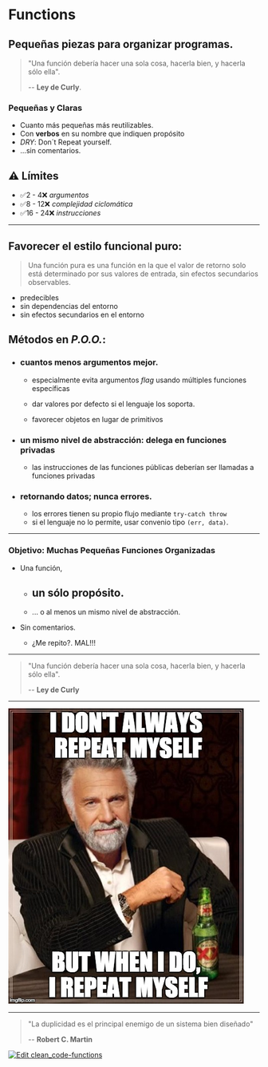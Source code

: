 # Functions

## Pequeñas piezas para organizar programas.

> "Una función debería hacer una sola cosa, hacerla bien, y hacerla sólo ella".
>
> -- **Ley de Curly**.

### Pequeñas y Claras

- Cuanto más pequeñas más reutilizables.
- Con **verbos** en su nombre que indiquen propósito
- _DRY_: Don´t Repeat yourself.
- ...sin comentarios.



## ⚠️ Límites

- ✅2  -  4❌ _argumentos_
- ✅8  - 12❌ _complejidad ciclomática_
- ✅16 - 24❌ _instrucciones_

---

## Favorecer el estilo funcional puro:

> Una función pura es una función en la que el valor de retorno solo está determinado por sus valores de entrada, sin efectos secundarios observables.

- predecibles
- sin dependencias del entorno
- sin efectos secundarios en el entorno

## Métodos en _P.O.O._:

- ### cuantos menos argumentos mejor.

    - especialmente evita argumentos _flag_ usando múltiples funciones específicas

    - dar valores por defecto si el lenguaje los soporta.

    - favorecer objetos en lugar de primitivos

- ### un mismo nivel de abstracción: delega en funciones privadas

    - las instrucciones de las funciones públicas deberían ser llamadas a funciones privadas

- ### retornando datos; nunca errores.

    - los errores tienen su propio flujo mediante `try-catch throw`
    - si el lenguaje no lo permite, usar convenio tipo `(err, data)`.
---

### Objetivo: Muchas Pequeñas Funciones Organizadas

- Una función,

    - ## un sólo propósito.

    - ... o al menos un mismo nivel de abstracción.

- Sin comentarios.
  - ¿Me repito?. MAL!!!

---

> "Una función debería hacer una sola cosa, hacerla bien, y hacerla sólo ella".
>
> -- **Ley de Curly**

---

![Don´t repeat Yourself](./assets/dry.jpg)

---

> "La duplicidad es el principal enemigo de un sistema bien diseñado"
>
> -- **Robert C. Martin**

[![Edit clean_code-functions](https://codesandbox.io/static/img/play-codesandbox.svg)](https://codesandbox.io/s/practical-fog-jp49h?fontsize=14&hidenavigation=1&module=%2Fsrc%2Findex.js&previewwindow=tests&theme=dark)